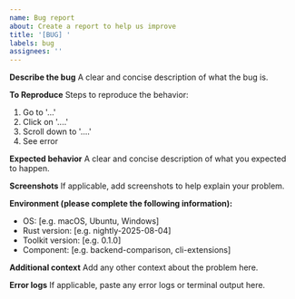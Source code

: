 ```yaml
---
name: Bug report
about: Create a report to help us improve
title: '[BUG] '
labels: bug
assignees: ''
---
```


**Describe the bug**
A clear and concise description of what the bug is.

**To Reproduce**
Steps to reproduce the behavior:
1. Go to '...'
2. Click on '....'
3. Scroll down to '....'
4. See error

**Expected behavior**
A clear and concise description of what you expected to happen.

**Screenshots**
If applicable, add screenshots to help explain your problem.

**Environment (please complete the following information):**
- OS: [e.g. macOS, Ubuntu, Windows]
- Rust version: [e.g. nightly-2025-08-04]
- Toolkit version: [e.g. 0.1.0]
- Component: [e.g. backend-comparison, cli-extensions]

**Additional context**
Add any other context about the problem here.

**Error logs**
If applicable, paste any error logs or terminal output here.
